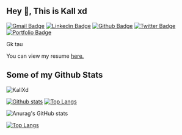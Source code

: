 
## Hey 👋, This is Kall xd
[![Gmail Badge](https://img.shields.io/badge/-roycal@gmail.com-c14438?style=flat&logo=Gmail&logoColor=white&link=mailto:roycal@gmail.com)](mailto:roycal@gmail.com) 
[![Linkedin Badge](https://img.shields.io/badge/-Kallxd-0072b1?style=flat&logo=Linkedin&logoColor=white&link=https://www.linkedin.com/in/Kallxd/)](https://www.linkedin.com/in/Kallxd/) [![Github Badge](https://img.shields.io/badge/-KallXd-grey?style=flat&logo=github&logoColor=white&link=https://github.com/KallXd/)](https://www.github.com/KallXd/) [![Twitter Badge](https://img.shields.io/badge/-Kallxd-00acee?style=flat&logo=twitter&logoColor=white&link=https://twitter.com/Kallxd/)](https://www.twitter.com/Kallxd/) [![Portfolio Badge](https://img.shields.io/badge/portfolio-web-blue?style=flat&link=https://github.Com/)](https://github.Com/) <p align='left'>Gk tau</p><p align='left'> You can view my resume <a href='https://mediafire.com ' target=_blank><u>here</u>.</a></p>
## Some of my Github Stats
<p align=left> <img src=https://komarev.com/ghpvc/?username=KallXd alt=KallXd /> </p>

[![Github stats](https://github-readme-stats.vercel.app/api?username=KallXd&show_icons=true&include_all_commits=true)](https://github.com/KallXd/github-readme-stats)
[![Top Langs](https://github-readme-stats.vercel.app/api/top-langs/?username=KallXd&layout=compact)](https://github.com/KallXd/github-readme-stats)


![Anurag's GitHub stats](https://github-readme-stats.vercel.app/api?username=KALLXD&show_icons=true&theme=radical)

[![Top Langs](https://github-readme-stats.vercel.app/api/top-langs/?username=KALLXD&layout=compact)](https://github.com/KALLXD/github-readme-stats)


